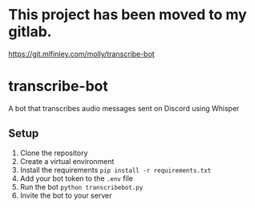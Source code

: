 # This project has been moved to my gitlab.

https://git.mlfinley.com/molly/transcribe-bot

# transcribe-bot
A bot that transcribes audio messages sent on Discord using Whisper

## Setup
1. Clone the repository
2. Create a virtual environment
3. Install the requirements `pip install -r requirements.txt`
4. Add your bot token to the `.env` file
5. Run the bot `python transcribebot.py`
6. Invite the bot to your server
